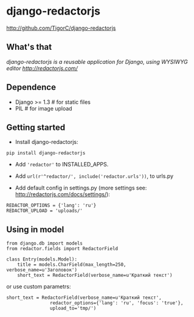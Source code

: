 
django-redactorjs
===============
http://github.com/TigorC/django-redactorjs


What's that
-----------

*django-redactorjs is a reusable application for Django, using WYSIWYG editor http://redactorjs.com/*

Dependence
-----------

- Django >= 1.3 # for static files
- PIL # for image upload

Getting started
-----------

* Install django-redactorjs:

``pip install django-redactorjs
``

* Add `'redactor'` to INSTALLED_APPS.

* Add `url(r'^redactor/', include('redactor.urls'))`, to urls.py

* Add default config in settings.py (more settings see: <http://redactorjs.com/docs/settings/>):

```
REDACTOR_OPTIONS = {'lang': 'ru'}
REDACTOR_UPLOAD = 'uploads/'
```

Using in model
-----------


    from django.db import models
    from redactor.fields import RedactorField

    class Entry(models.Model):
        title = models.CharField(max_length=250, verbose_name=u'Заголовок')
        short_text = RedactorField(verbose_name=u'Краткий текст')

or use custom parametrs:

    short_text = RedactorField(verbose_name=u'Краткий текст',
                    redactor_options={'lang': 'ru', 'focus': 'true'},
                    upload_to='tmp/')